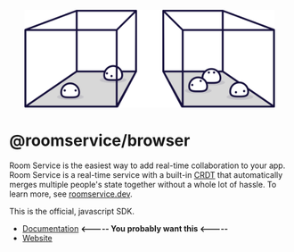 

<p align="center">
  <img src="./misc/logo.svg" width=450 />
</p>

# @roomservice/browser

Room Service is the easiest way to add real-time collaboration to your app. Room Service is a real-time service with a built-in [CRDT](https://en.wikipedia.org/wiki/Conflict-free_replicated_data_type) that automatically merges multiple people's state together without a whole lot of hassle. To learn more, see [roomservice.dev](https://www.roomservice.dev). 

This is the official, javascript SDK. 

- [Documentation](https://docs.roomservice.dev/) **<----- You probably want this <-----**
- [Website](https://www.roomservice.dev/)
